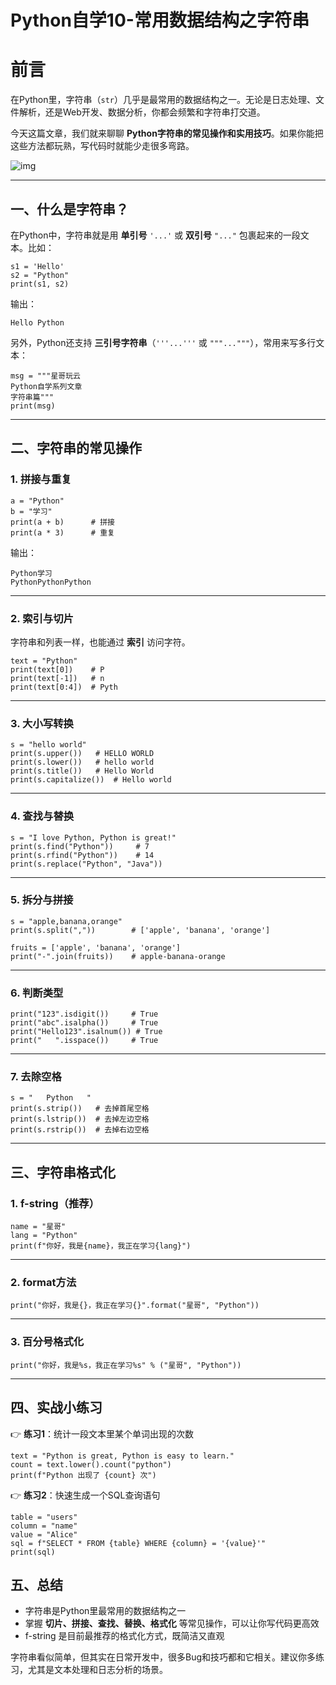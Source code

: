 # Python自学10-常用数据结构之字符串

# 前言

在Python里，字符串（`str`）几乎是最常用的数据结构之一。无论是日志处理、文件解析，还是Web开发、数据分析，你都会频繁和字符串打交道。

今天这篇文章，我们就来聊聊 **Python字符串的常见操作和实用技巧**。如果你能把这些方法都玩熟，写代码时就能少走很多弯路。

![img](https://imgoss.xgss.net/picgo-tx2025/QQ_1755442724589.png?tx)

------

## 一、什么是字符串？

在Python中，字符串就是用 **单引号** `'...'` 或 **双引号** `"..."` 包裹起来的一段文本。比如：

```
s1 = 'Hello'
s2 = "Python"
print(s1, s2)
```

输出：

```
Hello Python
```

另外，Python还支持 **三引号字符串**（`'''...'''` 或 `"""..."""`），常用来写多行文本：

```
msg = """星哥玩云
Python自学系列文章
字符串篇"""
print(msg)
```

------

## 二、字符串的常见操作

### 1. 拼接与重复

```
a = "Python"
b = "学习"
print(a + b)      # 拼接
print(a * 3)      # 重复
```

输出：

```
Python学习
PythonPythonPython
```

------

### 2. 索引与切片

字符串和列表一样，也能通过 **索引** 访问字符。

```
text = "Python"
print(text[0])    # P
print(text[-1])   # n
print(text[0:4])  # Pyth
```

------

### 3. 大小写转换

```
s = "hello world"
print(s.upper())   # HELLO WORLD
print(s.lower())   # hello world
print(s.title())   # Hello World
print(s.capitalize())  # Hello world
```

------

### 4. 查找与替换

```
s = "I love Python, Python is great!"
print(s.find("Python"))     # 7
print(s.rfind("Python"))    # 14
print(s.replace("Python", "Java"))
```

------

### 5. 拆分与拼接

```
s = "apple,banana,orange"
print(s.split(","))        # ['apple', 'banana', 'orange']

fruits = ['apple', 'banana', 'orange']
print("-".join(fruits))    # apple-banana-orange
```

------

### 6. 判断类型

```
print("123".isdigit())     # True
print("abc".isalpha())     # True
print("Hello123".isalnum()) # True
print("   ".isspace())     # True
```

------

### 7. 去除空格

```
s = "   Python   "
print(s.strip())   # 去掉首尾空格
print(s.lstrip())  # 去掉左边空格
print(s.rstrip())  # 去掉右边空格
```

------

## 三、字符串格式化

### 1. f-string（推荐）

```
name = "星哥"
lang = "Python"
print(f"你好，我是{name}，我正在学习{lang}")
```

------

### 2. format方法

```
print("你好，我是{}，我正在学习{}".format("星哥", "Python"))
```

------

### 3. 百分号格式化

```
print("你好，我是%s，我正在学习%s" % ("星哥", "Python"))
```

------

## 四、实战小练习

👉 **练习1**：统计一段文本里某个单词出现的次数

```
text = "Python is great, Python is easy to learn."
count = text.lower().count("python")
print(f"Python 出现了 {count} 次")
```

👉 **练习2**：快速生成一个SQL查询语句

```
table = "users"
column = "name"
value = "Alice"
sql = f"SELECT * FROM {table} WHERE {column} = '{value}'"
print(sql)
```



## 五、总结

- 字符串是Python里最常用的数据结构之一
- 掌握 **切片、拼接、查找、替换、格式化** 等常见操作，可以让你写代码更高效
- f-string 是目前最推荐的格式化方式，既简洁又直观

字符串看似简单，但其实在日常开发中，很多Bug和技巧都和它相关。建议你多练习，尤其是文本处理和日志分析的场景。